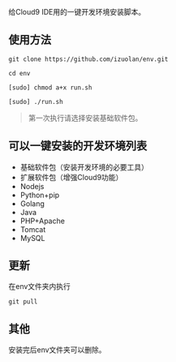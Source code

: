 给Cloud9 IDE用的一键开发环境安装脚本。

## 使用方法
`git clone https://github.com/izuolan/env.git`

`cd env`

`[sudo] chmod a+x run.sh`

`[sudo] ./run.sh`

> 第一次执行请选择安装基础软件包。

## 可以一键安装的开发环境列表
* 基础软件包（安装开发环境的必要工具）
* 扩展软件包（增强Cloud9功能）
* Nodejs
* Python+pip
* Golang
* Java
* PHP+Apache
* Tomcat
* MySQL

## 更新

在env文件夹内执行

`git pull`

## 其他
安装完后env文件夹可以删除。
